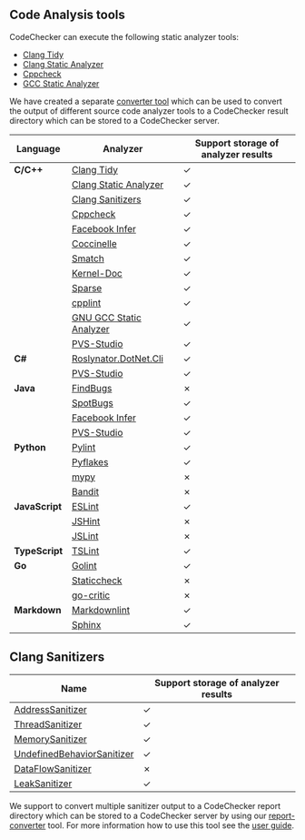 ## Code Analysis tools
CodeChecker can execute the following static analyzer tools:

- [Clang Tidy](https://clang.llvm.org/extra/clang-tidy/)
- [Clang Static Analyzer](https://clang-analyzer.llvm.org/)
- [Cppcheck](https://cppcheck.sourceforge.io/)
- [GCC Static Analyzer](https://gcc.gnu.org/wiki/StaticAnalyzer)

We have created a separate [converter tool](/tools/report-converter) which
can be used to convert the output of different source code analyzer tools to a
CodeChecker result directory which can be stored to a CodeChecker server.

| Language       | Analyzer     | Support storage of analyzer results |
| -------------- |--------------|---------------------|
| **C/C++**      | [Clang Tidy](https://clang.llvm.org/extra/clang-tidy/)  | ✓ |
|                | [Clang Static Analyzer](https://clang-analyzer.llvm.org/)    | ✓ |
|                | [Clang Sanitizers](#clang-sanitizers)    | ✓ |
|                | [Cppcheck](/docs/tools/report-converter.md#cppcheck)    | ✓ |
|                | [Facebook Infer](/docs/tools/report-converter.md#facebook-infer)    | ✓ |
|                | [Coccinelle](/docs/tools/report-converter.md#coccinelle)   | ✓ |
|                | [Smatch](/docs/tools/report-converter.md#smatch)   | ✓ |
|                | [Kernel-Doc](/docs/tools/report-converter.md#kernel-doc)   | ✓ |
|                | [Sparse](/docs/tools/report-converter.md#sparse)   | ✓ |
|                | [cpplint](/docs/tools/report-converter.md#cpplint)   | ✓ |
|                | [GNU GCC Static Analyzer](/docs/tools/report-converter.md#gcc)   | ✓ |
|                | [PVS-Studio](/docs/tools/report-converter.md#PVS-Studio) | ✓ |
| **C#**         | [Roslynator.DotNet.Cli](/docs/tools/report-converter.md#roslynatordotnetcli)  | ✓ |
|                | [PVS-Studio](/docs/tools/report-converter.md#PVS-Studio) | ✓ |
| **Java**       | [FindBugs](http://findbugs.sourceforge.net/)    | ✗ |
|                | [SpotBugs](/docs/tools/report-converter.md#spotbugs)    | ✓ |
|                | [Facebook Infer](/docs/tools/report-converter.md#facebook-infer)    | ✓ |
|                | [PVS-Studio](/docs/tools/report-converter.md#PVS-Studio) | ✓ |
| **Python**     | [Pylint](/docs/tools/report-converter.md#pylint)    | ✓ |
|                | [Pyflakes](/docs/tools/report-converter.md#pyflakes)    | ✓ |
|                | [mypy](http://mypy-lang.org/)    | ✗ |
|                | [Bandit](https://github.com/PyCQA/bandit)    | ✗ |
| **JavaScript** | [ESLint](https://eslint.org/)    | ✓ |
|                | [JSHint](https://jshint.com/)    | ✗ |
|                | [JSLint](https://jslint.com/)    | ✗ |
| **TypeScript** | [TSLint](/docs/tools/report-converter.md#tslint)    | ✓ |
| **Go**         | [Golint](/docs/tools/report-converter.md#golint)    | ✓ |
|                | [Staticcheck](https://staticcheck.io/)    | ✗ |
|                | [go-critic](https://github.com/go-critic/go-critic)    | ✗ |
| **Markdown**   | [Markdownlint](https://github.com/markdownlint/markdownlint)    | ✓ |
|                | [Sphinx](https://github.com/sphinx-doc/sphinx)    | ✓ |

## Clang Sanitizers
| Name         | Support storage of analyzer results |
|--------------|---------------------|
| [AddressSanitizer](https://clang.llvm.org/docs/AddressSanitizer.html)    | ✓ |
| [ThreadSanitizer](https://clang.llvm.org/docs/ThreadSanitizer.html)    | ✓ |
| [MemorySanitizer](https://clang.llvm.org/docs/MemorySanitizer.html)    | ✓ |
| [UndefinedBehaviorSanitizer](https://clang.llvm.org/docs/UndefinedBehaviorSanitizer.html)    | ✓ |
| [DataFlowSanitizer](https://clang.llvm.org/docs/DataFlowSanitizer.html)    | ✗ |
| [LeakSanitizer](https://clang.llvm.org/docs/LeakSanitizer.html)    | ✓ |

We support to convert multiple sanitizer output to a CodeChecker report
directory which can be stored to a CodeChecker server by using our
[report-converter](/tools/report-converter) tool. For more information how to
use this tool see the [user guide](/docs/tools/report-converter.md).
